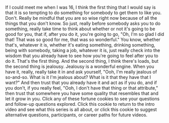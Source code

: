 
If I could meet me when I was 16,
I think the first thing that I would say
is that it is so tempting to do something
for somebody to get them to like you.
Don&#39;t.
Really be mindful that you are so wise right now
because of all the things that you don&#39;t know.
So just, really before somebody
asks you to do something,
really take time to think about
whether or not it&#39;s going to be good for you,
that if, after you do it, you&#39;re going to go,
&quot;Oh, I&#39;m so glad I did that!
That was so good for me,
that was so wonderful.&quot;
You know, whether that&#39;s, whatever it is,
whether it&#39;s eating something,
drinking something,
being with somebody,
taking a job,
whatever it is,
just really check into the wisdom
that you already have
to see how you&#39;re going to feel after you to do it.
That&#39;s the first thing.
And the second thing,
I think there&#39;s loads,
but the second thing is jealousy.
Jealousy is a wonderful engine.
When you have it,
really, really take it in
and ask yourself,
&quot;Ooh, I&#39;m really jealous of so-and-so.
What is it I&#39;m jealous about?
What is it that they have that I want?&quot;
And then trust that you already have it
and act as if you do,
and if you don&#39;t,
if you really feel,
&quot;Ooh, I don&#39;t have that thing or that attribute,&quot;
then trust that somewhere you have some quality
that resembles that and let it grow in you.
Click any of these fortune cookies
to see your questions and follow-up questions explored.
Click this cookie to return to the intro video
and see what this series is all about,
or click this cookie to suggest
alternative questions,
participants,
or career paths
for future videos.
